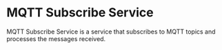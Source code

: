 # MQTT Subscribe Service

MQTT Subscribe Service is a service that subscribes to MQTT topics and processes the messages received.